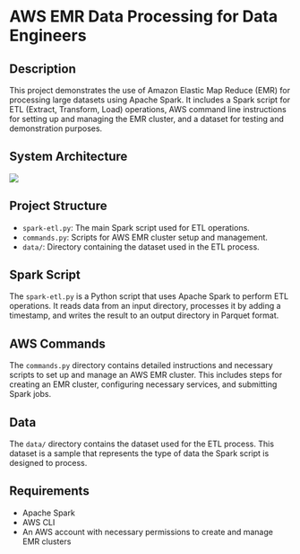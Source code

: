 # AWS EMR Data Processing for Data Engineers

## Description
This project demonstrates the use of Amazon Elastic Map Reduce (EMR) for processing large datasets using Apache Spark. It includes a Spark script for ETL (Extract, Transform, Load) operations, AWS command line instructions for setting up and managing the EMR cluster, and a dataset for testing and demonstration purposes.

## System Architecture
<img src= "https://raw.githubusercontent.com/airscholar/EMR-for-data-engineers/refs/heads/main/assets/Architecture.png">

## Project Structure
- `spark-etl.py`: The main Spark script used for ETL operations.
- `commands.py`: Scripts for AWS EMR cluster setup and management.
- `data/`: Directory containing the dataset used in the ETL process.

## Spark Script
The `spark-etl.py` is a Python script that uses Apache Spark to perform ETL operations. It reads data from an input directory, processes it by adding a timestamp, and writes the result to an output directory in Parquet format.

## AWS Commands
The `commands.py` directory contains detailed instructions and necessary scripts to set up and manage an AWS EMR cluster. This includes steps for creating an EMR cluster, configuring necessary services, and submitting Spark jobs.

## Data
The `data/` directory contains the dataset used for the ETL process. This dataset is a sample that represents the type of data the Spark script is designed to process.

## Requirements
- Apache Spark
- AWS CLI
- An AWS account with necessary permissions to create and manage EMR clusters
